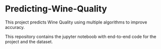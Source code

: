 # Predicting-Wine-Quality
This project predicts Wine Quality using multiple algorithms to improve accuracy. 

This repository contains the jupyter noteboob with end-to-end code for the project and the dataset.
